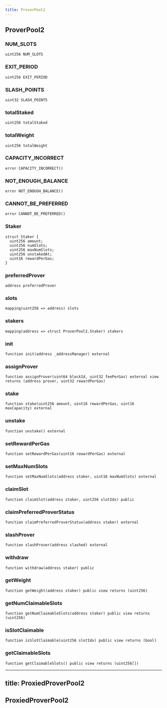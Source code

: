 ```yaml
---
title: ProverPool2
---
```


## ProverPool2

### NUM_SLOTS

```solidity
uint256 NUM_SLOTS
```

### EXIT_PERIOD

```solidity
uint256 EXIT_PERIOD
```

### SLASH_POINTS

```solidity
uint32 SLASH_POINTS
```

### totalStaked

```solidity
uint256 totalStaked
```

### totalWeight

```solidity
uint256 totalWeight
```

### CAPACITY_INCORRECT

```solidity
error CAPACITY_INCORRECT()
```

### NOT_ENOUGH_BALANCE

```solidity
error NOT_ENOUGH_BALANCE()
```

### CANNOT_BE_PREFERRED

```solidity
error CANNOT_BE_PREFERRED()
```

### Staker

```solidity
struct Staker {
  uint256 amount;
  uint256 numSlots;
  uint256 maxNumSlots;
  uint256 unstakedAt;
  uint16 rewardPerGas;
}
```

### preferredProver

```solidity
address preferredProver
```

### slots

```solidity
mapping(uint256 => address) slots
```

### stakers

```solidity
mapping(address => struct ProverPool2.Staker) stakers
```

### init

```solidity
function init(address _addressManager) external
```

### assignProver

```solidity
function assignProver(uint64 blockId, uint32 feePerGas) external view returns (address prover, uint32 rewardPerGas)
```

### stake

```solidity
function stake(uint256 amount, uint16 rewardPerGas, uint16 maxCapacity) external
```

### unstake

```solidity
function unstake() external
```

### setRewardPerGas

```solidity
function setRewardPerGas(uint16 rewardPerGas) external
```

### setMaxNumSlots

```solidity
function setMaxNumSlots(address staker, uint16 maxNumSlots) external
```

### claimSlot

```solidity
function claimSlot(address staker, uint256 slotIdx) public
```

### claimPreferredProverStatus

```solidity
function claimPreferredProverStatus(address staker) external
```

### slashProver

```solidity
function slashProver(address slashed) external
```

### withdraw

```solidity
function withdraw(address staker) public
```

### getWeight

```solidity
function getWeight(address staker) public view returns (uint256)
```

### getNumClaimableSlots

```solidity
function getNumClaimableSlots(address staker) public view returns (uint256)
```

### isSlotClaimable

```solidity
function isSlotClaimable(uint256 slotIdx) public view returns (bool)
```

### getClaimableSlots

```solidity
function getClaimableSlots() public view returns (uint256[])
```

---

## title: ProxiedProverPool2

## ProxiedProverPool2
